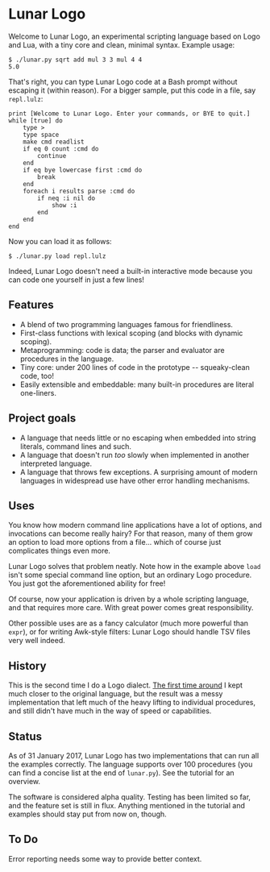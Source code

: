 Lunar Logo
==========


Welcome to Lunar Logo, an experimental scripting language based on Logo and Lua, with a tiny core and clean, minimal syntax. Example usage:

	$ ./lunar.py sqrt add mul 3 3 mul 4 4
	5.0

That's right, you can type Lunar Logo code at a Bash prompt without escaping it (within reason). For a bigger sample, put this code in a file, say `repl.lulz`:

	print [Welcome to Lunar Logo. Enter your commands, or BYE to quit.]
	while [true] do
		type >
		type space
		make cmd readlist
		if eq 0 count :cmd do
			continue
		end
		if eq bye lowercase first :cmd do
			break
		end
		foreach i results parse :cmd do
			if neq :i nil do
				show :i
			end
		end
	end

Now you can load it as follows:

	$ ./lunar.py load repl.lulz

Indeed, Lunar Logo doesn't need a built-in interactive mode because you can code one yourself in just a few lines!

Features
--------

- A blend of two programming languages famous for friendliness.
- First-class functions with lexical scoping (and blocks with dynamic scoping).
- Metaprogramming: code is data; the parser and evaluator are procedures in the language.
- Tiny core: under 200 lines of code in the prototype -- squeaky-clean code, too!
- Easily extensible and embeddable: many built-in procedures are literal one-liners.

Project goals
-------------

- A language that needs little or no escaping when embedded into string literals, command lines and such.
- A language that doesn't run *too* slowly when implemented in another interpreted language.
- A language that throws few exceptions. A surprising amount of modern languages in widespread use have other error handling mechanisms.

Uses
----

You know how modern command line applications have a lot of options, and invocations can become really hairy? For that reason, many of them grow an option to load more options from a file... which of course just complicates things even more.

Lunar Logo solves that problem neatly. Note how in the example above `load` isn't some special command line option, but an ordinary Logo procedure. You just got the aforementioned ability for free!

Of course, now your application is driven by a whole scripting language, and that requires more care. With great power comes great responsibility.

Other possible uses are as a fancy calculator (much more powerful than `expr`), or for writing Awk-style filters: Lunar Logo should handle TSV files very well indeed.

History
-------

This is the second time I do a Logo dialect. [The first time around][ll] I kept much closer to the original language, but the result was a messy implementation that left much of the heavy lifting to individual procedures, and still didn't have much in the way of speed or capabilities.

[ll]: http://felixplesoianu.github.io/little-logo/

Status
------

As of 31 January 2017, Lunar Logo has two implementations that can run all the examples correctly. The language supports over 100 procedures (you can find a concise list at the end of `lunar.py`). See the tutorial for an overview.

The software is considered alpha quality. Testing has been limited so far, and the feature set is still in flux. Anything mentioned in the tutorial and examples should stay put from now on, though.

To Do
-----

Error reporting needs some way to provide better context.
